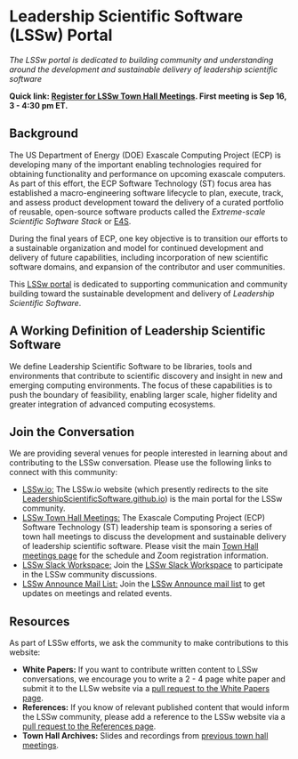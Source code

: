 # Leadership Scientific Software (LSSw) Portal

*The LSSw portal is dedicated to building community and understanding around the development and sustainable delivery of leadership scientific software*

**Quick link: [Register for LSSw Town Hall Meetings](LSSwTownHalls.md).  First meeting is Sep 16, 3 - 4:30 pm ET.**

## Background
The US Department of Energy (DOE) Exascale Computing Project (ECP) is developing many of the important enabling technologies required for obtaining functionality and performance on upcoming exascale computers.  As part of this effort, the ECP Software Technology (ST) focus area has established a macro-engineering software lifecycle to plan, execute, track, and assess product development toward the delivery of a curated portfolio of reusable, open-source software products called the *Extreme-scale Scientific Software Stack* or [E4S](https://e4s.io).

During the final years of ECP, one key objective is to transition our efforts to a sustainable organization and model for continued development and delivery of future capabilities, including incorporation of new scientific software domains, and expansion of the contributor and user communities. 

This [LSSw portal](https://lssw.io) is dedicated to supporting communication and community building toward the sustainable development and delivery of *Leadership Scientific Software*.

## A Working Definition of Leadership Scientific Software
We define Leadership Scientific Software to be libraries, tools and environments that contribute to scientific discovery and insight in new and emerging computing environments. The focus of these capabilities is to push the boundary of feasibility, enabling larger scale, higher fidelity and greater integration of advanced computing ecosystems.

## Join the Conversation
We are providing several venues for people interested in learning about and contributing to the LSSw conversation.  Please use the following links to connect with this community:
- [LSSw.io:](https://lssw.io) The LSSw.io website (which presently redirects to the site [LeadershipScientificSoftware.github.io](https://leadershipscientificsoftware.github.io/)) is the main portal for the LSSw community.
- [LSSw Town Hall Meetings:](LSSwTownHalls.md)  The Exascale Computing Project (ECP) Software Technology (ST) leadership team is sponsoring a series of town hall meetings to discuss the development and sustainable delivery of leadership scientific software. Please visit the main [Town Hall meetings page](LSSwTownHalls.md) for the schedule and Zoom registration information.
- [LSSw Slack Workspace:](https://join.slack.com/t/lsswworkspace/shared_invite/zt-v1idgwld-9tp8DvSJzj2vP3NmDbyjdw) Join the [LSSw Slack Workspace](https://join.slack.com/t/lsswworkspace/shared_invite/zt-v1idgwld-9tp8DvSJzj2vP3NmDbyjdw) to participate in the LSSw community discussions.
- [LSSw Announce Mail List:](https://lssw.io/mailman/listinfo/announce_lssw.io) Join the [LSSw Announce mail list](https://lssw.io/mailman/listinfo/announce_lssw.io) to get updates on meetings and related events.

## Resources
As part of LSSw efforts, we ask the community to make contributions to this website:
- **White Papers:** If you want to contribute written content to LSSw conversations, we encourage you to write a 2 - 4 page white paper and submit it to the LLSw website via a [pull request to the White Papers page](WhitePapers/WhitePaperList.md).
- **References:** If you know of relevant published content that would inform the LSSw community, please add a reference to the LSSw website via a [pull request to the References page](References/ReferenceList.md).
- **Town Hall Archives:** Slides and recordings from [previous town hall meetings](TownHallArchives/TownHallArchiveList.md).
